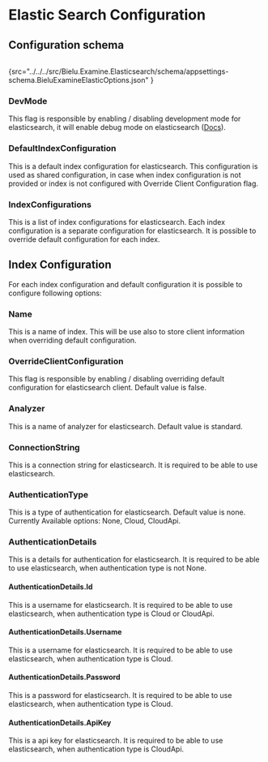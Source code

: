 # Elastic Search Configuration
## Configuration schema
```json
```
{src="../../../src/Bielu.Examine.Elasticsearch/schema/appsettings-schema.BieluExamineElasticOptions.json" }
### DevMode
This flag is responsible by enabling / disabling development mode for elasticsearch, it will enable debug mode on elasticsearch ([Docs](https://www.elastic.co/guide/en/elasticsearch/client/net-api/current/debug-mode.html)).
### DefaultIndexConfiguration 
This is a default index configuration for elasticsearch. This configuration is used as shared configuration, in case when index configuration is not provided or index is not configured with Override Client Configuration flag.
### IndexConfigurations
This is a list of index configurations for elasticsearch. Each index configuration is a separate configuration for elasticsearch. It is possible to override default configuration for each index.

## Index Configuration
For each index configuration and default configuration it is possible to configure following options:
### Name
This is a name of index. This will be use also to store client information when overriding default configuration.
### OverrideClientConfiguration
This flag is responsible by enabling / disabling overriding default configuration for elasticsearch client. Default value is false.
### Analyzer
This is a name of analyzer for elasticsearch. Default value is standard.
### ConnectionString
This is a connection string for elasticsearch. It is required to be able to use elasticsearch.
### AuthenticationType
This is a type of authentication for elasticsearch. Default value is none. Currently Available options: None, Cloud, CloudApi.
### AuthenticationDetails
This is a details for authentication for elasticsearch. It is required to be able to use elasticsearch, when authentication type is not None.
#### AuthenticationDetails.Id
This is a username for elasticsearch. It is required to be able to use elasticsearch, when authentication type is Cloud or CloudApi.
#### AuthenticationDetails.Username
This is a username for elasticsearch. It is required to be able to use elasticsearch, when authentication type is Cloud.
#### AuthenticationDetails.Password
This is a password for elasticsearch. It is required to be able to use elasticsearch, when authentication type is Cloud.
#### AuthenticationDetails.ApiKey
This is a api key for elasticsearch. It is required to be able to use elasticsearch, when authentication type is CloudApi.